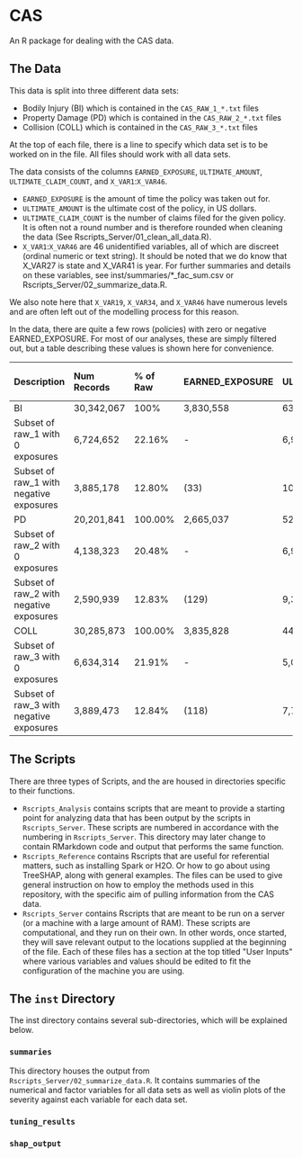 # CAS
An R package for dealing with the CAS data.

## The Data

This data is split into three different data sets:

* Bodily Injury (BI) which is contained in the `CAS_RAW_1_*.txt` files
* Property Damage (PD) which is contained in the `CAS_RAW_2_*.txt` files
* Collision (COLL) which is contained in the `CAS_RAW_3_*.txt` files

At the top of each file, there is a line to specify which data set is to be worked on in the file.
All files should work with all data sets.

The data consists of the columns `EARNED_EXPOSURE`, `ULTIMATE_AMOUNT`, `ULTIMATE_CLAIM_COUNT`, and `X_VAR1`:`X_VAR46`.

* `EARNED_EXPOSURE` is the amount of time the policy was taken out for.
* `ULTIMATE_AMOUNT` is the ultimate cost of the policy, in US dollars.
* `ULTIMATE_CLAIM_COUNT` is the number of claims filed for the given policy.  It is often not a round number and is therefore rounded when cleaning the data (See Rscripts_Server/01_clean_all_data.R).
* `X_VAR1`:`X_VAR46` are 46 unidentified variables, all of which are discreet (ordinal numeric or text string). It should be noted that we do know that X_VAR27 is state and X_VAR41 is year. For further summaries and details on these variables, see inst/summaries/*_fac_sum.csv or Rscripts_Server/02_summarize_data.R.

We also note here that `X_VAR19`, `X_VAR34`, and `X_VAR46` have numerous levels and are often left out of the modelling process for this reason.

In the data, there are quite a few rows (policies) with zero or negative EARNED_EXPOSURE.
For most of our analyses, these are simply filtered out, but a table describing these values is shown here for convenience.

|Description| Num Records| % of Raw|EARNED_EXPOSURE|ULTIMATE_AMOUNT|% of ULT AMT of raw|ULTIMATE_CLAIM_COUNT|% of ULT CNT of raw|
|:--|:--|:--|:--|:--|:--|:--|:--|
|BI|30,342,067|100%|3,830,558|634,080,483|100.00%|32,293|100.00%|
|Subset of raw_1 with 0 exposures|6,724,652|22.16%|-|6,958,737|1.10%|367|1.14%|
|Subset of raw_1 with negative exposures|3,885,178|12.80%|(33)|10,848,560|1.71%|606|1.88%|
|PD|20,201,841|100.00%|2,665,037|520,665,847|100.00%|151,842|100.00%|
|Subset of raw_2 with 0 exposures|4,138,323|20.48%|- |6,981,221|1.34%|1,898|1.25%|
|Subset of raw_2 with negative exposures|2,590,939|12.83%|(129)|9,330,567|1.79%|2,487|1.64%|
|COLL|30,285,873|100.00%|3,835,828|443,291,671|100.00%|135,419|100.00%|
|Subset of raw_3 with 0 exposures|6,634,314|21.91%|- |5,078,430|1.15%|1,621|1.20%|
|Subset of raw_3 with negative exposures|3,889,473|12.84%|(118)|7,738,811|1.75%|2,291|1.69%|


## The Scripts

There are three types of Scripts, and the are housed in directories specific to their functions.

* `Rscripts_Analysis` contains scripts that are meant to provide a starting point for analyzing data that has been output by the scripts in `Rscripts_Server`. These scripts are numbered in accordance with the numbering in `Rscripts_Server`. This directory may later change to contain RMarkdown code and output that performs the same function.
* `Rscripts_Reference` contains Rscripts that are useful for referential matters, such as installing Spark or H2O. Or how to go about using TreeSHAP, along with general examples.  The files can be used to give general instruction on how to employ the methods used in this repository, with the specific aim of pulling information from the CAS data.
* `Rscripts_Server` contains Rscripts that are meant to be run on a server (or a machine with a large amount of RAM). These scripts are computational, and they run on their own.  In other words, once started, they will save relevant output to the locations supplied at the beginning of the file.  Each of these files has a section at the top titled "User Inputs" where various variables and values should be edited to fit the configuration of the machine you are using.

## The `inst` Directory

The inst directory contains several sub-directories, which will be explained below.

### `summaries`

This directory houses the output from `Rscripts_Server/02_summarize_data.R`.  It contains summaries of the numerical and factor variables for all data sets as well as violin plots of the severity against each variable for each data set.

### `tuning_results`

### `shap_output`


